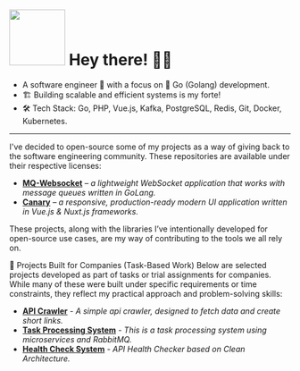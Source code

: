 # <img src="https://github.com/mjedari/mjedari/assets/13734930/f3651e3b-587a-4aba-87df-8dd4f8b69583"  width="100px"> Hey there! 👋🏽

- A software engineer 🚀 with a focus on 🐹 Go (Golang) development.
- 🏗️ Building scalable and efficient systems is my forte!
- 🛠️ Tech Stack: Go, PHP, Vue.js, Kafka, PostgreSQL, Redis, Git, Docker, Kubernetes.

---

I've decided to open-source some of my projects as a way of giving back to the software engineering community. These repositories are available under their respective licenses:
- [**MQ-Websocket**](https://github.com/mjedari/mq-websocket) *– a lightweight WebSocket application that works with message queues written in GoLang.*
- [**Canary**](https://github.com/mjedari/canary) *– a responsive, production-ready modern UI application written in Vue.js & Nuxt.js frameworks.*

These projects, along with the libraries I’ve intentionally developed for open-source use cases, are my way of contributing to the tools we all rely on.


🧩 Projects Built for Companies (Task-Based Work)
Below are selected projects developed as part of tasks or trial assignments for companies. While many of these were built under specific requirements or time constraints, they reflect my practical approach and problem-solving skills:

- [**API Crawler**](https://github.com/mjedari/api-crawler) *- A simple api crawler, designed to fetch data and create short links.*
- [**Task Processing System**](https://github.com/mjedari/sternx-project) *- This is a task processing system using microservices and RabbitMQ.*
- [**Health Check System**](https://github.com/mjedari/health-check-clean) *- API Health Checker based on Clean Architecture.*
